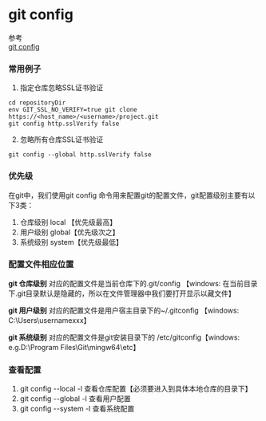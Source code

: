 # git config

参考  
[git config](https://www.cnblogs.com/fireporsche/p/9359130.html)

### 常用例子
1. 指定仓库忽略SSL证书验证
```
cd repositoryDir
env GIT_SSL_NO_VERIFY=true git clone https://<host_name>/<username>/project.git
git config http.sslVerify false
```
2. 忽略所有仓库SSL证书验证
```
git config --global http.sslVerify false
```

### 优先级
在git中，我们使用git config 命令用来配置git的配置文件，git配置级别主要有以下3类：

1. 仓库级别 local 【优先级最高】
2. 用户级别 global【优先级次之】
3. 系统级别 system【优先级最低】

### 配置文件相应位置
**git 仓库级别** 对应的配置文件是当前仓库下的.git/config 【windows: 在当前目录下.git目录默认是隐藏的，所以在文件管理器中我们要打开显示以藏文件】  

**git 用户级别** 对应的配置文件是用户宿主目录下的~/.gitconfig 【windows: C:\Users\usernamexxx】  

**git 系统级别** 对应的配置文件是git安装目录下的 /etc/gitconfig【windows: e.g.D:\Program Files\Git\mingw64\etc】

### 查看配置
1. git config --local -l 查看仓库配置【必须要进入到具体本地仓库的目录下】
2. git config --global -l 查看用户配置
3. git config --system -l 查看系统配置

